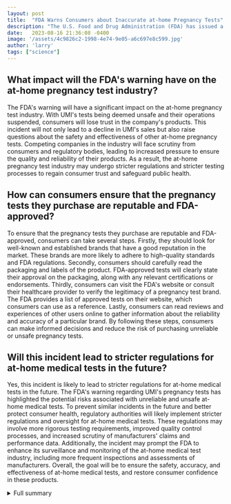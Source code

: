 ```yaml
---
layout: post
title:  "FDA Warns Consumers about Inaccurate at-home Pregnancy Tests"
description: "The U.S. Food and Drug Administration (FDA) has issued a warning to consumers regarding at-home pregnancy tests manufactured by Universal Meditech, Inc. (UMI), as these tests have not been confirmed to deliver accurate results."
date:   2023-08-16 21:36:08 -0400
image: '/assets/4c9826c2-1998-4e74-9e05-a6c697e8c599.jpg'
author: 'larry'
tags: ["science"]
---
```


## What impact will the FDA's warning have on the at-home pregnancy test industry?
The FDA's warning will have a significant impact on the at-home pregnancy test industry. With UMI's tests being deemed unsafe and their operations suspended, consumers will lose trust in the company's products. This incident will not only lead to a decline in UMI's sales but also raise questions about the safety and effectiveness of other at-home pregnancy tests. Competing companies in the industry will face scrutiny from consumers and regulatory bodies, leading to increased pressure to ensure the quality and reliability of their products. As a result, the at-home pregnancy test industry may undergo stricter regulations and stricter testing processes to regain consumer trust and safeguard public health.

## How can consumers ensure that the pregnancy tests they purchase are reputable and FDA-approved?
To ensure that the pregnancy tests they purchase are reputable and FDA-approved, consumers can take several steps. Firstly, they should look for well-known and established brands that have a good reputation in the market. These brands are more likely to adhere to high-quality standards and FDA regulations. Secondly, consumers should carefully read the packaging and labels of the product. FDA-approved tests will clearly state their approval on the packaging, along with any relevant certifications or endorsements. Thirdly, consumers can visit the FDA's website or consult their healthcare provider to verify the legitimacy of a pregnancy test brand. The FDA provides a list of approved tests on their website, which consumers can use as a reference. Lastly, consumers can read reviews and experiences of other users online to gather information about the reliability and accuracy of a particular brand. By following these steps, consumers can make informed decisions and reduce the risk of purchasing unreliable or unsafe pregnancy tests.

## Will this incident lead to stricter regulations for at-home medical tests in the future?
Yes, this incident is likely to lead to stricter regulations for at-home medical tests in the future. The FDA's warning regarding UMI's pregnancy tests has highlighted the potential risks associated with unreliable and unsafe at-home medical tests. To prevent similar incidents in the future and better protect consumer health, regulatory authorities will likely implement stricter regulations and oversight for at-home medical tests. These regulations may involve more rigorous testing requirements, improved quality control processes, and increased scrutiny of manufacturers' claims and performance data. Additionally, the incident may prompt the FDA to enhance its surveillance and monitoring of the at-home medical test industry, including more frequent inspections and assessments of manufacturers. Overall, the goal will be to ensure the safety, accuracy, and effectiveness of at-home medical tests, and restore consumer confidence in these products.


<details>
        <summary>Full summary</summary>
<p>The FDA advises consumers not to buy or use UMI's pregnancy tests and to throw away any products they already have. UMI has stopped operations and the FDA is unable to confirm the performance of their tests. It is important to report any unusual events or problems with previously used tests to the FDA's MedWatch Adverse Event Reporting program.</p>
<p>Consumers should be cautious when purchasing and using at-home pregnancy tests. It is recommended to rely on reputable and FDA-approved products. If there are concerns about the accuracy of any medical test, it is always recommended to consult a healthcare provider.</p>
</details>